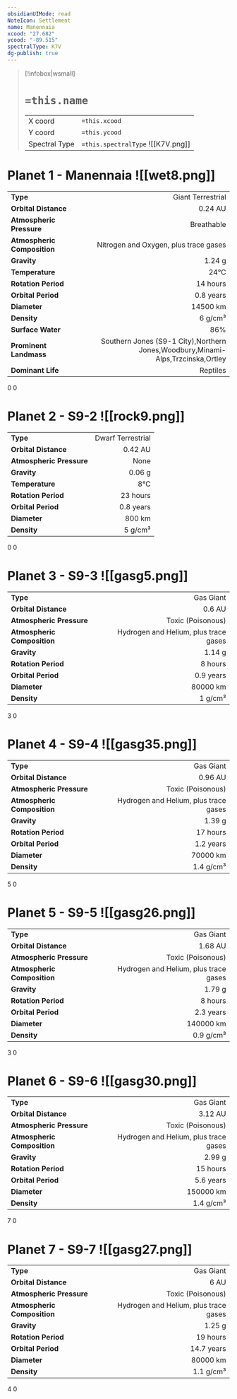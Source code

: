 ```yaml
---
obsidianUIMode: read
NoteIcon: Settlement
name: Manennaia
xcood: "27.682"
ycood: "-89.515"
spectralType: K7V
dg-publish: true
---
```

> [!infobox|wsmall]
> # `=this.name`
> | | |
> | - | - |
> | X coord | `=this.xcood` |
> | Y coord| `=this.ycood` |
> | Spectral Type | `=this.spectralType` ![[K7V.png]] |

# Planet 1 - Manennaia ![[wet8.png]]
|                             |                           |
| --------------------------- | -------------------------:|
| **Type**                    |             Giant Terrestrial |
| **Orbital Distance**        |   0.24 AU |
| **Atmospheric Pressure**    |       Breathable |
| **Atmospheric Composition** |      Nitrogen and Oxygen, plus trace gases |
| **Gravity**                 |        1.24 g |
| **Temperature**             |    24°C |
| **Rotation Period**         |  14 hours |
| **Orbital Period** | 0.8 years |
| **Diameter**                |      14500 km | 
| **Density**                 |    6 g/cm³ |
| **Surface Water**           |           86% | 
| **Prominent Landmass**      |         Southern Jones (S9-1 City),Northern Jones,Woodbury,Minami-Alps,Trzcinska,Ortley | 
| **Dominant Life**           |         Reptiles |



0
0



# Planet 2 - S9-2 ![[rock9.png]]
|                             |                           |
| --------------------------- | -------------------------:|
| **Type**                    |             Dwarf Terrestrial |
| **Orbital Distance**        |   0.42 AU |
| **Atmospheric Pressure**    |       None |
| **Gravity**                 |        0.06 g |
| **Temperature**             |    8°C |
| **Rotation Period**         |  23 hours |
| **Orbital Period** | 0.8 years |
| **Diameter**                |      800 km | 
| **Density**                 |    5 g/cm³ |



0
0



# Planet 3 - S9-3 ![[gasg5.png]]
|                             |                           |
| --------------------------- | -------------------------:|
| **Type**                    |             Gas Giant |
| **Orbital Distance**        |   0.6 AU |
| **Atmospheric Pressure**    |       Toxic (Poisonous) |
| **Atmospheric Composition** |      Hydrogen and Helium, plus trace gases |
| **Gravity**                 |        1.14 g |
| **Rotation Period**         |  8 hours |
| **Orbital Period** | 0.9 years |
| **Diameter**                |      80000 km | 
| **Density**                 |    1 g/cm³ |



3
0



# Planet 4 - S9-4 ![[gasg35.png]]
|                             |                           |
| --------------------------- | -------------------------:|
| **Type**                    |             Gas Giant |
| **Orbital Distance**        |   0.96 AU |
| **Atmospheric Pressure**    |       Toxic (Poisonous) |
| **Atmospheric Composition** |      Hydrogen and Helium, plus trace gases |
| **Gravity**                 |        1.39 g |
| **Rotation Period**         |  17 hours |
| **Orbital Period** | 1.2 years |
| **Diameter**                |      70000 km | 
| **Density**                 |    1.4 g/cm³ |



5
0



# Planet 5 - S9-5 ![[gasg26.png]]
|                             |                           |
| --------------------------- | -------------------------:|
| **Type**                    |             Gas Giant |
| **Orbital Distance**        |   1.68 AU |
| **Atmospheric Pressure**    |       Toxic (Poisonous) |
| **Atmospheric Composition** |      Hydrogen and Helium, plus trace gases |
| **Gravity**                 |        1.79 g |
| **Rotation Period**         |  8 hours |
| **Orbital Period** | 2.3 years |
| **Diameter**                |      140000 km | 
| **Density**                 |    0.9 g/cm³ |



3
0



# Planet 6 - S9-6 ![[gasg30.png]]
|                             |                           |
| --------------------------- | -------------------------:|
| **Type**                    |             Gas Giant |
| **Orbital Distance**        |   3.12 AU |
| **Atmospheric Pressure**    |       Toxic (Poisonous) |
| **Atmospheric Composition** |      Hydrogen and Helium, plus trace gases |
| **Gravity**                 |        2.99 g |
| **Rotation Period**         |  15 hours |
| **Orbital Period** | 5.6 years |
| **Diameter**                |      150000 km | 
| **Density**                 |    1.4 g/cm³ |



7
0



# Planet 7 - S9-7 ![[gasg27.png]]
|                             |                           |
| --------------------------- | -------------------------:|
| **Type**                    |             Gas Giant |
| **Orbital Distance**        |   6 AU |
| **Atmospheric Pressure**    |       Toxic (Poisonous) |
| **Atmospheric Composition** |      Hydrogen and Helium, plus trace gases |
| **Gravity**                 |        1.25 g |
| **Rotation Period**         |  19 hours |
| **Orbital Period** | 14.7 years |
| **Diameter**                |      80000 km | 
| **Density**                 |    1.1 g/cm³ |



4
0



